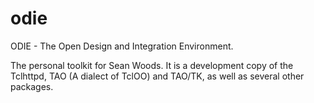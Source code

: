 odie
====

ODIE - The Open Design and Integration Environment.

The personal toolkit for Sean Woods. It is a development
copy of the Tclhttpd, TAO (A dialect of TclOO) and TAO/TK,
as well as several other packages.
